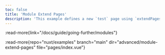 ```yaml
---
toc: false
title: 'Module Extend Pages'
description: 'This example defines a new `test` page using `extendPages` within a module.'
---
```


:read-more{link="/docs/guide/going-further/modules"}

:read-more{repo="nuxt/examples" branch="main" dir="advanced/module-extend-pages" file="pages/index.vue"}
